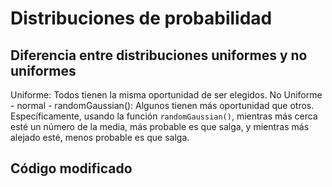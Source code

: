 # Distribuciones de probabilidad
## Diferencia entre distribuciones uniformes y no uniformes
Uniforme: Todos tienen la misma oportunidad de ser elegidos.
No Uniforme - normal - randomGaussian(): Algunos tienen más oportunidad que otros. Específicamente, usando la función  `randomGaussian()`, mientras más cerca esté un número de la media, más probable es que salga, y mientras más alejado esté, menos probable es que salga.
## Código modificado
``` js

```
